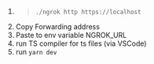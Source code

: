 1. > `./ngrok http https://localhost`
2. Copy Forwarding address
3. Paste to env variable NGROK_URL
4. run TS compiler for ts files (via VSCode)
5. run `yarn dev` 
